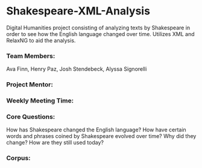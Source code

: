 # Shakespeare-XML-Analysis
Digital Humanities project consisting of analyzing texts by Shakespeare in order to see how the English language changed over time. Utilizes XML and RelaxNG to aid the analysis. 

### Team Members: 
Ava Finn, Henry Paz, Josh Stendebeck, Alyssa Signorelli
### Project Mentor: 

### Weekly Meeting Time: 

### Core Questions: 
How has Shakespeare changed the English language? How have certain words and phrases coined by Shakespeare evolved over time? Why did they change? How are they still used today?
### Corpus: 

